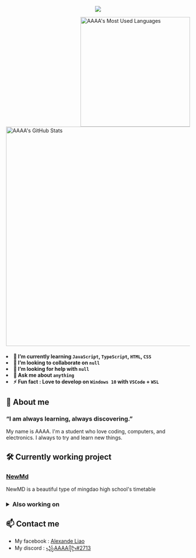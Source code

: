 <div align="center">
  <img src="https://readme-typing-svg.herokuapp.com?size=40&height=60&lines=Hello%2C+I'm+AAAA+!">
</div>

<div>
  <p>
  <img align="right" width="300" src="https://github-readme-stats.vercel.app/api/top-langs/?username=Anonymous-AAAA&langs_count=8" title="AAAA's Most Used Languages">
  <span align="left">
  <img width="600" src="https://github-readme-stats.vercel.app/api?username=Anonymous-AAAA&show_icons=true&theme=radical" title="AAAA's GitHub Stats">
  </span>
  </p>
  <h4>
  <li>🌱 I’m currently learning <code>JavaScript</code>, <code>TypeScript</code>, <code>HTML</code>, <code>CSS</code>
  <li>👯 I’m looking to collaborate on <code>null</code></li>
  <li>🤔 I’m looking for help with <code>null</code></li>
  <li>💬 Ask me about <code>anything</code></li>
  <li>⚡ Fun fact : Love to develop on <code>Windows 10</code> with <code>VSCode</code> + <code>WSL</code></li>
  </h4>
</div>

<div>
  <h2>💙 About me</h2>
  <h3><p>“I am always learning, always discovering.”</p></h3>
  <p>My name is AAAA. I'm a student who love coding, computers, and electronics. I always to try and learn new things.</p>
</div>

<div>
  <h2>🛠 Currently working project</h2>
  <h3><a href="https://github.com/TakeUFlab/md-web" title="md-web's GitHub page">NewMd</a></h3>
  <p>NewMD is a beautiful type of mingdao high school's timetable</p>
</div>

<h3>
<details>
  <summary>Also working on</summary>
  <p align="right">
  <em>These are my current projects. Some other are not listed here.</em>
  </p>
  <h5>Owned By Me</h5>
  <h6>
  <ul>
    <li><a href="https://github.com/TakeUFlab/md-web" title="md-web's GitHub page">NewMd</a> - a beautiful type of mingdao high school's timetable.</li>
    <li><a href="https://github.com/TakeUFlab/MdTimetableAPI" title="Mingdao Timetable API's GitHub page">Mingdao Timetable API</a> - an API for mingdao high school's timetable.</li>
    <!-- li><a href="https://github.com/Anonymous-AAAA/AAAA-Discordbot" title="AAAA-Discordbot's GitHub page">AAAA-Discordbot</a> - a discord bot for fetching video game's status.</li -->
    <!-- li><a href="https://github.com/Anonymous-AAAA/yoru-Discordbot" title="yoru-Discordbot's GitHub page">yoru-Discordbot</a> - a discord bot that can help prevent scams links.</li -->
    <li><a href="https://github.com/Anonymous-AAAA/Spacedesk-Viewer" title="Spacedesk-Viewer's GitHub page">Spacedesk-Viewer</a> - a spacedesk client app that can be used offline.</li>
    <!-- li><a href="https://github.com/Anonymous-AAAA/Computer-Tips" title="Computer-Tips's GitHub page">Computer-Tips</a> - a helpful documentation for Windows 10 users.</li -->
  </ul>
  </h6>
  <h5>Frequent Contributor Of</h5>
  <h6>
  <ul>
    <li><a href="https://github.com/Lipoic" title="Lipoic's GitHub page">Lipoic</a> - an online course platform.</li>
  </ul>
  </h6>
  </p>
</details>
</h3>

## 📫 Contact me
- My facebook : [Alexande Liao](https://www.facebook.com/alexandt.liao.90 "Facebook")
- My discord : [꧁AAAA꧂#2713](https://discord.com/users/755269122597585018 "Discord")
